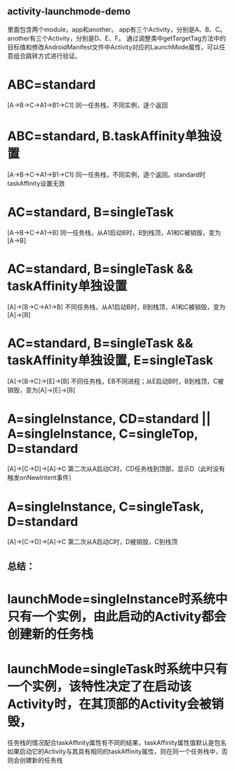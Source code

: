 ## activity-launchmode-demo
里面包含两个module，app和another。
app有三个Activity，分别是A、B、C。
another有三个Activity，分别是D、E、F。
通过调整类中getTargetTag方法中的目标值和修改AndroidManifest文件中Activity对应的LaunchMode属性，可以任意组合跳转方式进行验证。

# ABC=standard
[A->B->C->A1->B1->C1] 同一任务栈，不同实例，逐个返回

# ABC=standard, B.taskAffinity单独设置
[A->B->C->A1->B1->C1] 同一任务栈，不同实例，逐个返回。standard时taskAffinity设置无效

# AC=standard, B=singleTask
[A->B->C->A1->B] 同一任务栈，从A1启动B时，B到栈顶，A1和C被销毁，变为[A->B]

# AC=standard, B=singleTask && taskAffinity单独设置
[A]->[B->C->A1->B] 不同任务栈，从A1启动B时，B到栈顶，A1和C被销毁，变为[A]->[B]

# AC=standard, B=singleTask && taskAffinity单独设置, E=singleTask
[A]->[B->C]->[E]->[B] 不同任务栈，EB不同进程；从E启动B时，B到栈顶，C被销毁，变为[A]->[E]->[B]

# A=singleInstance, CD=standard || A=singleInstance, C=singleTop, D=standard
[A]->[C->D]->[A]->C 第二次从A启动C时，CD任务栈到顶部，显示D（此时没有触发onNewIntent事件）

# A=singleInstance, C=singleTask, D=standard
[A]->[C->D]->[A]->C 第二次从A启动C时，D被销毁，C到栈顶

## 总结：
# launchMode=singleInstance时系统中只有一个实例，由此启动的Activity都会创建新的任务栈

# launchMode=singleTask时系统中只有一个实例，该特性决定了在启动该Activity时，在其顶部的Activity会被销毁，
任务栈的情况配合taskAffinity属性有不同的结果，taskAffinity属性值默认是包名
如果启动它的Activity与其具有相同的taskAffinity属性，则在同一个任务栈中，否则会创建新的任务栈
